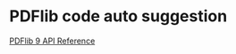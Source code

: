 # PDFlib code auto suggestion
[PDFlib 9 API Reference](http://www.pdflib.com/fileadmin/pdflib/pdf/manuals/PDFlib-9.0.6-API-reference.pdf)